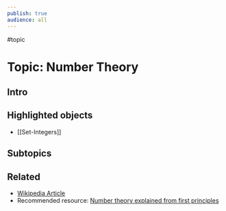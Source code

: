 ```yaml
---
publish: true
audience: all
---
```

#topic 
# Topic: Number Theory
## Intro 


## Highlighted objects
- [[Set-Integers]]

## Subtopics

## Related
- [Wikipedia Article](https://en.wikipedia.org/wiki/Number_theory)
- Recommended resource: [Number theory explained from first principles](https://explained-from-first-principles.com/number-theory/)
